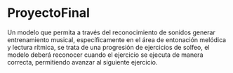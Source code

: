 # ProyectoFinal
Un modelo que permita a través del reconocimiento de sonidos generar entrenamiento musical, específicamente en el área de entonación melódica y lectura rítmica, se trata de una  progresión de ejercicios de solfeo, el modelo deberá reconocer cuando el ejercicio se ejecuta de manera correcta, permitiendo avanzar al siguiente ejercicio. 

